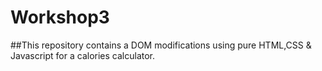 # Workshop3

##This repository contains a DOM modifications using pure HTML,CSS & Javascript for a calories calculator.
